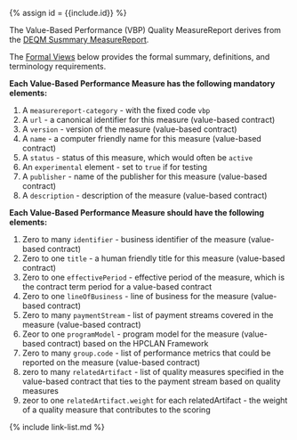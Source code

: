 {% assign id = {{include.id}} %}

The Value-Based Performance (VBP) Quality MeasureReport derives from the [DEQM Susmmary MeasureReport](http://hl7.org/fhir/us/davinci-deqm/StructureDefinition/summary-measurereport-deqm).  

The [Formal Views](StructureDefinition-vbp-quality-measurereport.html#profile) below provides the formal summary, definitions, and terminology requirements.

**Each Value-Based Performance Measure has the following mandatory elements:**
1. A `measurereport-category` - with the fixed code `vbp`
1. A `url` - a canonical identifier for this measure (value-based contract)
1. A `version` - version of the measure (value-based contract)
1. A `name` - a computer friendly name for this measure (value-based contract)
1. A `status` - status of this measure, which would often be `active`
1. An `experimental` element - set to `true` if for testing
1. A `publisher` - name of the publisher for this measure (value-based contract)
1. A `description` - description of the measure (value-based contract)

**Each Value-Based Performance Measure should have the following elements:**
1. Zero to many `identifier` - business identifier of the measure (value-based contract)
1. Zero to one `title` - a human friendly title for this measure (value-based contract)
1. Zero to one `effectivePeriod` - effective period of the measure, which is the contract term period for a value-based contract
1. Zero to one `lineOfBusiness` - line of business for the measure (value-based contract)
1. Zero to many `paymentStream` - list of payment streams covered in the measure (value-based contract)
1. Zeor to one `programModel` - program model for the measure (value-based contract) based on the HPCLAN Framework
1. Zero to many `group.code` - list of performance metrics that could be reported on the measure (value-based contract)
1. zero to many `relatedArtifact` - list of quality measures specified in the value-based contract that ties to the payment stream based on quality measures
1. zeor to one `relatedArtifact.weight` for each relatedArtifact - the weight of a quality measure that contributes to the scoring


{% include link-list.md %}
